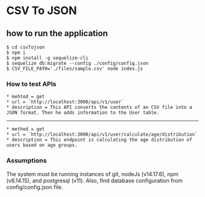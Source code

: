 # CSV To JSON

## how to run the application

```console
$ cd csvTojson
$ npm i
$ npm install -g sequelize-cli
$ sequelize db:migrate --config ./config/config.json
$ CSV_FILE_PATH='./files/sample.csv' node index.js
```

### How to test APIs

    * mehtod = get
    * url = `http://localhost:3000/api/v1/user`  
    * description = This API converts the contents of an CSV file into a JSON format. Then he adds information to the User table. 

-----------------------------------------------------------------------------------------------------------------

    * method = get 
    * url = `http://localhost:3000/api/v1/user/calculate/age/distribution`
    * description = This endpoint is calculating the age distribution of users based on age groups.

### Assumptions
The system must be running instances of git, nodeJs (v14.17.6), npm (v6.14.15), and postgresql (v11). Also, find database configuration from config/config.json file.